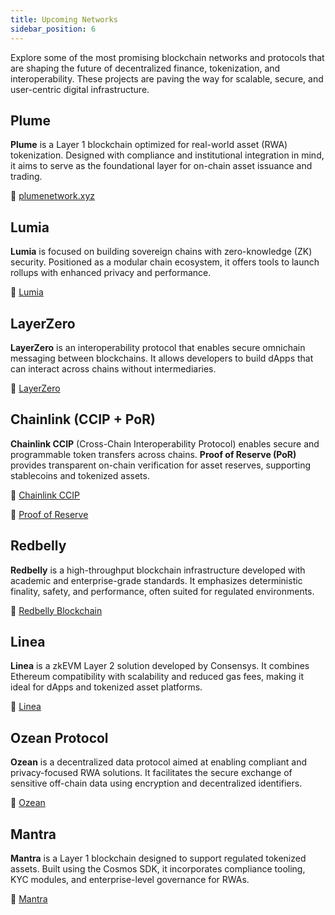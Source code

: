 ```yaml
---
title: Upcoming Networks
sidebar_position: 6
---
```


Explore some of the most promising blockchain networks and protocols that are shaping the future of decentralized finance, tokenization, and interoperability. These projects are paving the way for scalable, secure, and user-centric digital infrastructure.

## Plume

**Plume** is a Layer 1 blockchain optimized for real-world asset (RWA) tokenization. Designed with compliance and institutional integration in mind, it aims to serve as the foundational layer for on-chain asset issuance and trading.

🔗 [plumenetwork.xyz](https://plumenetwork.xyz)

## Lumia

**Lumia** is focused on building sovereign chains with zero-knowledge (ZK) security. Positioned as a modular chain ecosystem, it offers tools to launch rollups with enhanced privacy and performance.

🔗 [Lumia](https://lumia.org/)

## LayerZero

**LayerZero** is an interoperability protocol that enables secure omnichain messaging between blockchains. It allows developers to build dApps that can interact across chains without intermediaries.

🔗 [LayerZero](https://layerzero.network)

## Chainlink (CCIP + PoR)

**Chainlink CCIP** (Cross-Chain Interoperability Protocol) enables secure and programmable token transfers across chains. **Proof of Reserve (PoR)** provides transparent on-chain verification for asset reserves, supporting stablecoins and tokenized assets.

🔗 [Chainlink CCIP](https://chain.link/cross-chain)

🔗 [Proof of Reserve](https://chain.link/proof-of-reserve)

## Redbelly

**Redbelly** is a high-throughput blockchain infrastructure developed with academic and enterprise-grade standards. It emphasizes deterministic finality, safety, and performance, often suited for regulated environments.

🔗 [Redbelly Blockchain](https://www.redbellyblockchain.io)

## Linea

**Linea** is a zkEVM Layer 2 solution developed by Consensys. It combines Ethereum compatibility with scalability and reduced gas fees, making it ideal for dApps and tokenized asset platforms.

🔗 [Linea](https://www.linea.build)

## Ozean Protocol

**Ozean** is a decentralized data protocol aimed at enabling compliant and privacy-focused RWA solutions. It facilitates the secure exchange of sensitive off-chain data using encryption and decentralized identifiers.

🔗 [Ozean](https://www.ozean.xyz)

## Mantra

**Mantra** is a Layer 1 blockchain designed to support regulated tokenized assets. Built using the Cosmos SDK, it incorporates compliance tooling, KYC modules, and enterprise-level governance for RWAs.

🔗 [Mantra](https://www.mantrachain.io)
